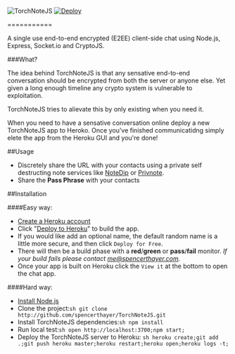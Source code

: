 ![TorchNoteJS](https://raw.githubusercontent.com/spencerthayer/TorchNoteJS/master/public/img/torchchat-logo.png?raw=true "TorchNoteJS") [![Deploy](https://www.herokucdn.com/deploy/button.png)](https://heroku.com/deploy?template=https://github.com/spencerthayer/TorchNoteJS)

=========== 

A single use end-to-end encrypted (E2EE) client-side chat using Node.js, Express, Socket.io and CryptoJS. 

###What?


The idea behind TorchNoteJS is that any sensative end-to-end conversation should be encrypted from both the server or anyone else. Yet given a long enough timeline any crypto system is vulnerable to exploitation.

TorchNoteJS tries to alievate this by only existing when you need it.

When you need to have a sensative conversation online deploy a new TorchNoteJS app to Heroko. Once you've finished communicatidng simply elete the app from the Heroku GUI and you're done!

##Usage

- Discretely share the URL with your contacts using a private self destructing note services like [NoteDip](http://www.notedip.com/) or [Privnote](https://privnote.com/).
- Share the **Pass Phrase** with your contacts 

##Installation 

####Easy way:
- [Create a Heroku account](https://id.heroku.com/signup)
- Click "[Deploy to Heroku](https://heroku.com/deploy?template=https://github.com/spencerthayer/TorchNoteJS)" to build the app.
- If you would like add an optional name, the default random name is a little more secure, and then click `Deploy for Free`.
- There will then be a build phase with a **red**/**green** or **pass**/**fail** monitor. *If your build fails please contact [me@spencerthayer.com](mailto:me@spencerthayer.com).*
- Once your app is built on Heroku click the `View it` at the bottom to open the chat app.

####Hard way:
- [Install Node.js](http://howtonode.org/how-to-install-nodejs)
- Clone the project:```sh git clone http://github.com/spencerthayer/TorchNoteJS.git ```
- Install TorchNoteJS dependencies:```sh npm install ```
- Run local test:```sh open http://localhost:3700;npm start; ```
- Deploy the TorchNoteJS server to Heroku: ```sh heroku create;git add .;git push heroku master;heroku restart;heroku open;heroku logs -t; ```